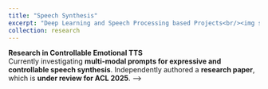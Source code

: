 ```yaml
---
title: "Speech Synthesis"
excerpt: "Deep Learning and Speech Processing based Projects<br/><img src='/images/emotion_module.png'>"
collection: research
---
```



<!-- This is a test research entry. -->

**Research in Controllable Emotional TTS**  
  Currently investigating **multi-modal prompts for expressive and controllable speech synthesis**. Independently authored a **research paper**, which is **under review for ACL 2025**. -->